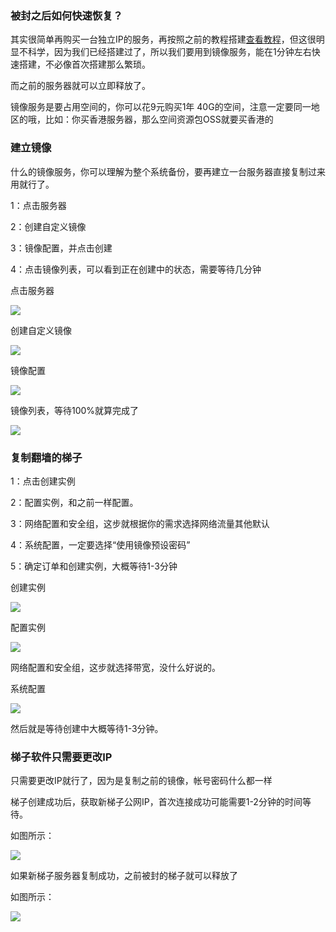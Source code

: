 ### 被封之后如何快速恢复？

其实很简单再购买一台独立IP的服务，再按照之前的教程搭建[查看教程](./ALIYUN.md)，但这很明显不科学，因为我们已经搭建过了，所以我们要用到镜像服务，能在1分钟左右快速搭建，不必像首次搭建那么繁琐。

而之前的服务器就可以立即释放了。

镜像服务是要占用空间的，你可以花9元购买1年 40G的空间，注意一定要同一地区的哦，比如：你买香港服务器，那么空间资源包OSS就要买香港的

### 建立镜像

什么的镜像服务，你可以理解为整个系统备份，要再建立一台服务器直接复制过来用就行了。

1：点击服务器

2：创建自定义镜像

3：镜像配置，并点击创建

4：点击镜像列表，可以看到正在创建中的状态，需要等待几分钟

点击服务器

![](./img/aliyun/41.jpg)

创建自定义镜像

![](./img/aliyun/42.jpg)

镜像配置

![](./img/aliyun/43.jpg)

镜像列表，等待100%就算完成了

![](./img/aliyun/44.jpg)

### 复制翻墙的梯子

1：点击创建实例

2：配置实例，和之前一样配置。

3：网络配置和安全组，这步就根据你的需求选择网络流量其他默认

4：系统配置，一定要选择“使用镜像预设密码”

5：确定订单和创建实例，大概等待1-3分钟

创建实例

![](./img/aliyun/45.jpg)

配置实例

![](./img/aliyun/47.jpg)

网络配置和安全组，这步就选择带宽，没什么好说的。

系统配置

![](./img/aliyun/46.jpg)

然后就是等待创建中大概等待1-3分钟。

### 梯子软件只需要更改IP

只需要更改IP就行了，因为是复制之前的镜像，帐号密码什么都一样

梯子创建成功后，获取新梯子公网IP，首次连接成功可能需要1-2分钟的时间等待。

如图所示：

![](./img/aliyun/48.jpg)

如果新梯子服务器复制成功，之前被封的梯子就可以释放了

如图所示：

![](./img/aliyun/49.jpg)









